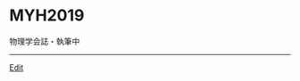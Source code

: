 # MYH2019

物理学会誌・執筆中



----
[Edit](https://github.com/vitroid/vitroid.github.io/edit/master/MD/MYH2019.md)
